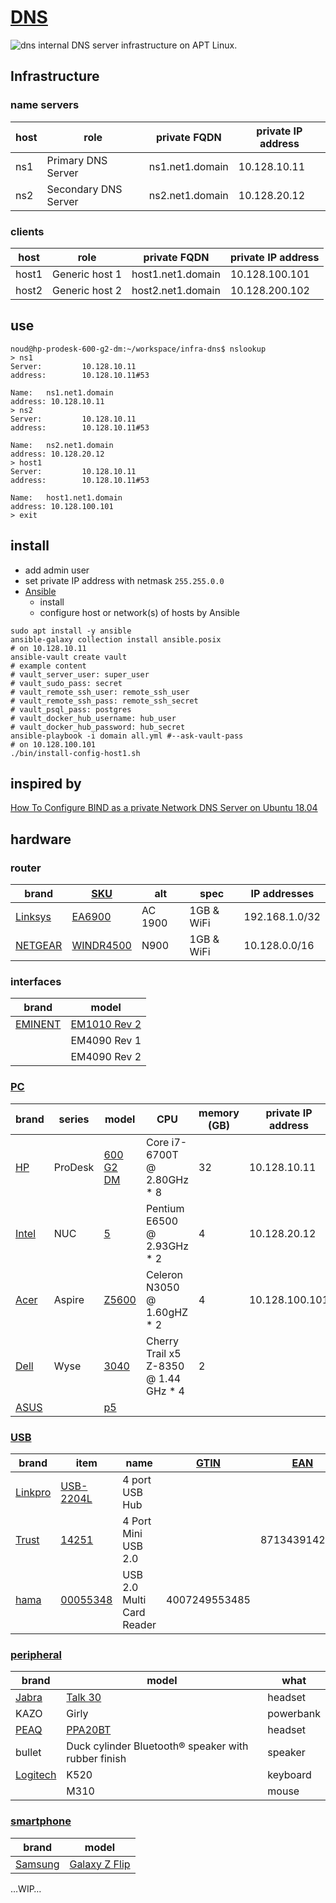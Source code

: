 # [DNS](http://en.wikipedia.org/wiki/Domain_Name_System)
![dns](./doc/dns.png?raw=true "dns")
internal DNS server infrastructure on APT Linux.
## Infrastructure
### name servers
| host | role | private FQDN | private IP address |
| --- | --- | --- | --- |
| ns1 | Primary DNS Server | ns1.net1.domain | 10.128.10.11 |
| ns2 | Secondary DNS Server | ns2.net1.domain | 10.128.20.12 |
<!-- @todo ns3  Tertiary DNS Server  ns3.net1.domain  10.128.30.13 -->
### clients
| host | role | private FQDN | private IP address |
| --- | --- | --- | --- |
| host1 | Generic host 1 | host1.net1.domain | 10.128.100.101 |
| host2 | Generic host 2 | host2.net1.domain | 10.128.200.102 |
## use
```
noud@hp-prodesk-600-g2-dm:~/workspace/infra-dns$ nslookup
> ns1
Server:         10.128.10.11
address:        10.128.10.11#53

Name:   ns1.net1.domain
address: 10.128.10.11
> ns2
Server:         10.128.10.11
address:        10.128.10.11#53

Name:   ns2.net1.domain
address: 10.128.20.12
> host1
Server:         10.128.10.11
address:        10.128.10.11#53

Name:   host1.net1.domain
address: 10.128.100.101
> exit
```
## install
- add admin user
- set private IP address with netmask ```255.255.0.0```
- [Ansible](http://ansible.com)
    - install
    - configure host or network(s) of hosts by Ansible
```
sudo apt install -y ansible
ansible-galaxy collection install ansible.posix
# on 10.128.10.11
ansible-vault create vault
# example content
# vault_server_user: super_user
# vault_sudo_pass: secret
# vault_remote_ssh_user: remote_ssh_user
# vault_remote_ssh_pass: remote_ssh_secret
# vault_psql_pass: postgres
# vault_docker_hub_username: hub_user
# vault_docker_hub_password: hub_secret
ansible-playbook -i domain all.yml #--ask-vault-pass
# on 10.128.100.101
./bin/install-config-host1.sh
```
## inspired by
[How To Configure BIND as a private Network DNS Server on Ubuntu 18.04](http://digitalocean.com/community/tutorials/how-to-configure-bind-as-a-private-network-dns-server-on-ubuntu-18-04)
## hardware
### router
| brand | [SKU](http://en.wikipedia.org/wiki/Stock_keeping_unit) | alt | spec | IP addresses |
| --- | --- | --- | --- | --- |
| [Linksys](http://linksys.com) | [EA6900](http://linksys.com/us/support-product?pid=01t80000003KdHUAA0) | AC 1900 | 1GB & WiFi | 192.168.1.0/32
| [NETGEAR](http://netgear.com) | [WINDR4500](http://netgear.com/support/product/WNDR4500.aspx) | N900 | 1GB & WiFi | 10.128.0.0/16
### interfaces
| brand | model |
| --- | --- |
| [EMINENT](http://eminent-online.com) | [EM1010 Rev 2](http://support.eminent-online.com/hc/en-us/articles/360009536679-EM1010-Download-Drivers-Software) |
|  | EM4090 Rev 1 |
|  | EM4090 Rev 2 |
### [PC](http://en.wikipedia.org/wiki/Personal_computer)
| brand | series | model | CPU | memory (GB) | private IP address |
| --- | --- | --- | --- | --- | --- |
| [HP](http://hp.com) | ProDesk | [600 G2 DM](http://support.hp.com/us-en/product/hp-prodesk-600-g2-desktop-mini-pc/8376393) | Core i7-6700T @ 2.80GHz * 8 | 32 | 10.128.10.11
| [Intel](http://intel.com) | NUC | [5](http://intel.com/content/dam/support/us/en/documents/mini-pcs/nuc-kits/NUC5i3RYK_NUC5i5RYK_UserGuide.pdf) | Pentium E6500 @ 2.93GHz * 2 | 4 | 10.128.20.12
| [Acer](http://acer.com) | Aspire | [Z5600](http://acer.com/ac/en/US/content/support-product/1243;-;AZ5600) | Celeron N3050 @ 1.60gHZ * 2 | 4 | 10.128.100.101
| [Dell](http://dell.com) | Wyse | [3040](http://dell.com/support/manuals/nl/nl/nlbsdt1/wyse-3040-thin-client/3040_ug/welcome-to-dell-wyse-3040-thin-client?guid=guid-423f8ce2-8950-497f-88d3-22c2e1e3fe4a&lang=en-us) | Cherry Trail x5 Z-8350 @ 1.44 GHz * 4 | 2 |  |
| [ASUS](http://asus.com) |  | [p5](http://asus.com/Motherboards/P5B_Deluxe) |  |  |
### [USB](http://en.wikipedia.org/wiki/USB)
| brand | item | name | [GTIN](http://en.wikipedia.org/wiki/Global_Trade_Item_Number) | [EAN](http://en.wikipedia.org/wiki/International_Article_Number)
| --- | --- | --- | --- | --- |
| [Linkpro](http://linkpro.com.tw) | [USB-2204L](http://www.linkpro.com.tw/search_result.asp?keyin=USB-2204L&Search=Go) | 4 port USB Hub |
| [Trust](http://trust.com) | [14251](http://trust.com/en/product/14251-4-port-mini-usb-2-0-design-hub-hu-3340m) | 4 Port Mini USB 2.0 |  | 8713439142518 |
| [hama](http://hama.com) | [00055348](https://www.hama.com/00055348/hama-35in1-usb-20-multi-card-reader-blue) | USB 2.0 Multi Card Reader | 4007249553485 |  |
### [peripheral](http://en.wikipedia.org/wiki/Peripheral)
| brand | model | what |
| --- | --- | --- |
| [Jabra](http://jabra.com) | [Talk 30](http://jabra.com/bluetooth-headsets/jabra-talk-30) | headset |
| KAZO | Girly | powerbank |
| [PEAQ](http://imtron.com) | [PPA20BT](http://peaq-online.com/uploads/tx_fdproducts/PEAQ_Datenblatt_PPA20BT-SL.pdf) | headset |
| bullet | Duck cylinder Bluetooth® speaker with rubber finish | speaker |
| [Logitech](http://logitechg.com) | K520 | keyboard |
|  | M310 | mouse |
### [smartphone](http://en.wikipedia.org/wiki/Smartphone)
| brand | model |
| --- | --- |
| [Samsung](http://samsung.com) | [Galaxy Z Flip](https://downloadcenter.samsung.com/content/UM/202002/20200214193732764/SM-F700F_DS_UM_EU_QQ_Eng_Rev.1.0_200214.pdf) |

…WIP…
